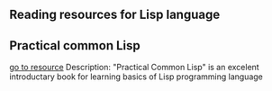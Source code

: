 ## Reading resources for Lisp language

## Practical common Lisp
[go to resource](http://www.gigamonkeys.com/book/)
	Description: "Practical Common Lisp" is an excelent introductary book for learning basics of Lisp programming language
